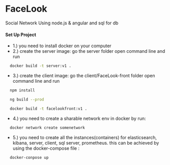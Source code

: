 # FaceLook
 Social Network Using node.js & angular and sql for db
 
 
#### Set Up Project 
  - 1.) you need to install docker on your computer
  - 2.) create the server image: go the server folder open command line and run
```sh
  docker build -t server:v1 .
```
 - 3.) create the client image: go the client/FaceLook-front folder open command line and run
```sh
  npm install
```
```sh
  ng build --prod
```
```sh
  docker build -t facelookfront:v1 .
```
  - 4.) you need to create a sharable network env in docker by run:
```sh
  docker network create somenetwork
```
  - 5.) you need to create all the instances(containers) for elasticsearch, kibana, server, client, sql server, prometheus. this can be achieved by using the docker-compose file : 
```sh
  docker-conpose up
```
